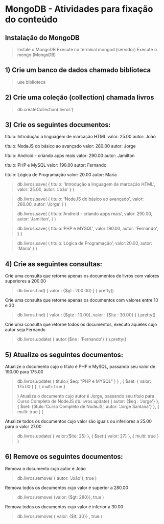 # MongoDB - Atividades para fixação do conteúdo 



## Instalação do MongoDB
  > Instale o MongoDB
  > Execute no terminal mongod (servidor)
  > Execute o mongo (MongoDB)

## 1) Crie um banco de dados chamado biblioteca
> use biblioteca

## 2) Crie uma coleção (collection) chamada livros
> db.createCollection('livros')

## 3) Crie os seguintes documentos:

  título: Introdução a linguagem de marcação HTML
  valor: 25.00
 autor: João



   título: NodeJS do básico ao avançado
   valor: 280.00
   autor: Jorge



   título: Android - criando apps reais
   valor: 290.00
   autor: Jamilton



  título: PHP e MySQL
  valor: 190.00
  autor: Fernando



  título: Lógica de Programação
  valor: 20.00
  autor: Maria

> db.livros.save(
>	{
>		titulo: 'Introdução a linguagem de marcação HTML',
>		valor: 25.00,
>		autor: 'João'
>	}
>)

> db.livros.save(
>	{
>		titulo: 'NodeJS do básico ao avançado',
>		valor: 280.00,
>		autor: 'Jorge'
>	}
>)

> db.livros.save(
>	{
>		titulo:'Android - criando apps reais',
>		valor: 290.00,
>		autor: 'Jamilton',
>	}
>)

> db.livros.save(
>	{
>		titulo:'PHP e MYSQL',
>		valor:190.00,
>		autor: 'Fernando',
>	}
>}
	
> db.livros.save(
>	{
>		titulo:'Lógica de Programação',
>		valor:20.00,
>		autor: 'Maria'
>	}
>)


## 4) Crie as seguintes consultas:

 Crie uma consulta que retorne apenas os documentos de livros com valores superiores a 200.00
> db.livros.find(
>	{
>		valor : {$gt : 200.00}
>	}
> ).pretty()

 Crie uma consulta que retorne apenas os documentos com valores entre 10 e 30
	
	
> db.livros.find(
>	{
>		valor : {$gte : 10.00},
>		valor : {$lte : 30.00}
>	}
> ).pretty()

 Crie uma consulta que retorne todos os documentos, executo aqueles cujo autor seja Fernando

> db.livros.update(
>	{
>		autor:{$ne : 'Fernando'}
>	}
> ).pretty()



## 5) Atualize os seguintes documentos:

 Atualize o documento cujo o título é PHP e MySQL, passando seu valor de 190.00 para 175.00
> db.livros.update(
>	{ 
>		titulo:{ $eq: "PHP e MYSQL" }
>	}
>	,
>	{
>		$set: {
>			valor: 175.00
>		}
>	},
>	{
>		multi: true
>	}
>
> )
 Atualize o documento cujo autor é Jorge, passando seu título para Curso Completo de NodeJS
> db.livros.update(
> {
>	autor: {$eq : 'Jorge'}
> },
> {
>	$set: {titulo:'Curso Completo de NodeJS', autor: 'Jorge Santana'}
> },
> {
>	multi: true
> }
> )


 Atualize todos os documentos cujo valor são iguais ou inferiores a 25.00 para o valor 27.00

> db.livros.update(
>	{
>		valor:{$lte: 25}
>	},
>	{
>		$set:{ valor: 27}
>	},
>	{
>		multi: true
>	}
> )


## 6) Remove os seguintes documentos:

 Remova o documento cujo autor é João
> db.livros.remove(
>	{ autor: 'João'},
>	true
> )

 Remova todos os documentos cujo valor é superior a 280.00
> db.livros.remove(
>	{valor: {$gt: 280}}, true
> )

 Remova todos os documentos cujo valor é inferior a 30.00
> db.livros.remove(
>	{ valor: {$lt: 30}}
>	, true
> )